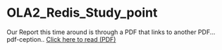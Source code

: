 # OLA2_Redis_Study_point
Our Report this time around is through a PDF that links to another PDF...
pdf-ception..
[Click here to read (PDF)](https://github.com/TofuBytes-Studies-Group/OLA2_Redis_Study_point/blob/main/oLA2_REPORT.pdf)
